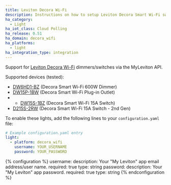 ```yaml
---
title: Leviton Decora Wi-Fi
description: Instructions on how to setup Leviton Decora Smart Wi-Fi switches/dimmers within Home Assistant.
ha_category:
  - Light
ha_iot_class: Cloud Polling
ha_release: 0.51
ha_domain: decora_wifi
ha_platforms:
  - light
ha_integration_type: integration
---
```


Support for [Leviton Decora Wi-Fi](https://www.leviton.com/products/residential/automation-smart-home/decora-smart-all/decora-smart-with-wifi-technology) dimmers/switches via the MyLeviton API.

Supported devices (tested):

- [DW6HD1-BZ](https://www.leviton.com/products/dw6hd-1bz) (Decora Smart Wi-Fi 600W Dimmer)
- [DW15P-1BW](https://www.leviton.com/products/dw15p-1bw) (Decora Smart Wi-Fi Plug-in Outlet)
- - [DW15S-1BZ](https://www.leviton.com/products/dw15s-1bz) (Decora Smart Wi-Fi 15A Switch)
- [D215S-2RW](https://store.leviton.com/products/decora-smart-wi-fi-switch-2nd-gen-d215s-2rw) (Decora Smart Wi-Fi 15A Switch - 2nd Gen)

To enable these lights, add the following lines to your `configuration.yaml` file:

```yaml
# Example configuration.yaml entry
light:
  - platform: decora_wifi
    username: YOUR_USERNAME
    password: YOUR_PASSWORD
```

{% configuration %}
username:
  description: Your "My Leviton" app email address/user name.
  required: true
  type: string
password:
  description: Your "My Leviton" app password.
  required: true
  type: string
{% endconfiguration %}
